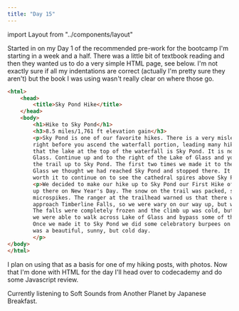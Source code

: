 ```yaml
---
title: "Day 15"
---
```

import Layout from "../components/layout"

<Layout>

Started in on my Day 1 of the recommended pre-work for the bootcamp I'm starting in a week and a half. There was a little bit of
textbook reading and then they wanted us to do a very simple HTML page, see below. I'm not exactly sure if all my
indentations are correct (actually I'm pretty sure they aren't) but the book I was using wasn't really clear on
where those go.

```HTML
<html>
    <head>
        <title>Sky Pond Hike</title>
    </head>
    <body>
        <h1>Hike to Sky Pond</h1>
        <h3>8.5 miles/1,761 ft elevation gain</h3>  
        <p>Sky Pond is one of our favorite hikes. There is a very misleading sign
        right before you ascend the waterfall portion, leading many hikers to think
        that the lake at the top of the waterfall is Sky Pond. It is not, it's the Lake of
        Glass. Continue up and to the right of the Lake of Glass and you will find
        the trail up to Sky Pond. The first two times we made it to the Lake of
        Glass we thought we had reached Sky Pond and stopped there. It's totally
        worth it to continue on to see the cathedral spires above Sky Pond.</p>
        <p>We decided to make our hike up to Sky Pond our First Hike of the Year and headed
        up there on New Year's Day. The snow on the trail was packed, so we were fine going up with just
        microspikes. The ranger at the trailhead warned us that there was some danger of avalanche as you
        approach Timberline Falls, so we were wary on our way up, but we didn't see any of the danger signs.
        The falls were completely frozen and the climb up was cold, but not wet. Once we got to the top of the falls
        we were able to walk across Lake of Glass and bypass some of the trail, since that was also completely frozen.
        Once we made it to Sky Pond we did some celebratory burpees on the ice and then headed back down. It
        was a beautiful, sunny, but cold day.
        </p>
</body>
</html>
```
I plan on using that as a basis for one of my hiking posts, with photos.
Now that I'm done with HTML for the day I'll head over to codecademy and do some Javascript review.

Currently listening to Soft Sounds from Another Planet by Japanese Breakfast.

</Layout>
